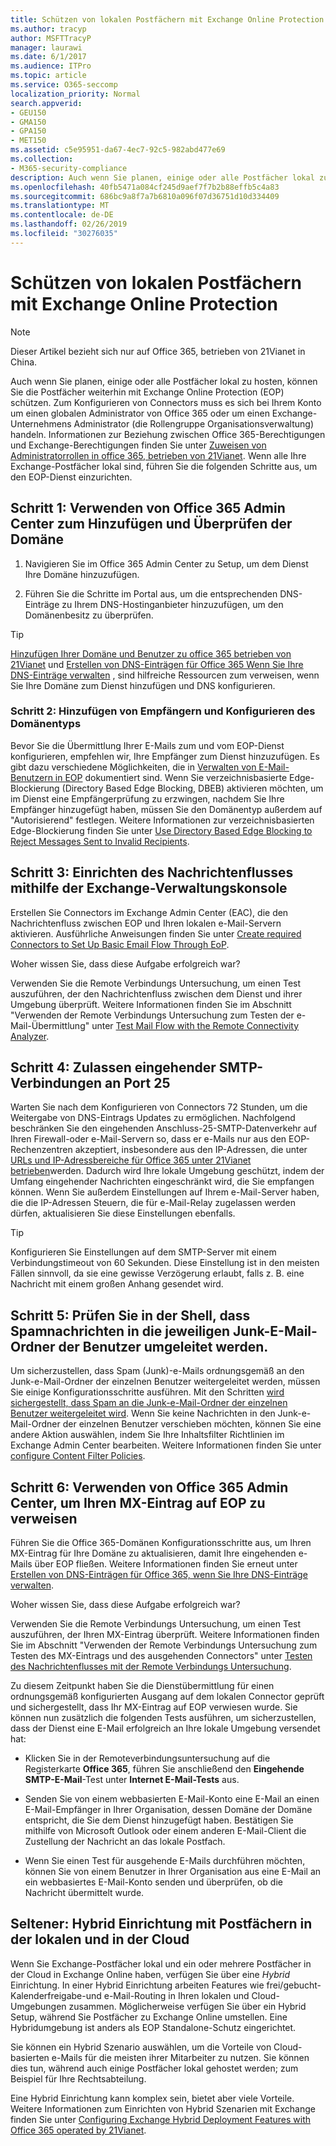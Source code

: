 ```yaml
---
title: Schützen von lokalen Postfächern mit Exchange Online Protection
ms.author: tracyp
author: MSFTTracyP
manager: laurawi
ms.date: 6/1/2017
ms.audience: ITPro
ms.topic: article
ms.service: O365-seccomp
localization_priority: Normal
search.appverid:
- GEU150
- GMA150
- GPA150
- MET150
ms.assetid: c5e95951-da67-4ec7-92c5-982abd477e69
ms.collection:
- M365-security-compliance
description: Auch wenn Sie planen, einige oder alle Postfächer lokal zu hosten, können Sie die Postfächer weiterhin mit Exchange Online Protection (EOP) schützen. Zum Konfigurieren von Connectors muss es sich bei Ihrem Konto um einen globalen Administrator von Office 365 oder um einen Exchange-Unternehmens Administrator (die Rollengruppe Organisationsverwaltung) handeln. Informationen zur Beziehung zwischen Office 365-Berechtigungen und Exchange-Berechtigungen finden Sie unter Zuweisen von Administratorrollen in Office 365, betrieben von 21Vianet. Wenn alle Ihre Exchange-Postfächer lokal sind, führen Sie die folgenden Schritte aus, um den EOP-Dienst einzurichten.
ms.openlocfilehash: 40fb5471a084cf245d9aef7f7b2b88effb5c4a83
ms.sourcegitcommit: 686bc9a8f7a7b6810a096f07d36751d10d334409
ms.translationtype: MT
ms.contentlocale: de-DE
ms.lasthandoff: 02/26/2019
ms.locfileid: "30276035"
---
```

# <a name="protect-on-premises-mailboxes-with-exchange-online-protection"></a>Schützen von lokalen Postfächern mit Exchange Online Protection

> [!NOTE]
> Dieser Artikel bezieht sich nur auf Office 365, betrieben von 21Vianet in China. 
  
Auch wenn Sie planen, einige oder alle Postfächer lokal zu hosten, können Sie die Postfächer weiterhin mit Exchange Online Protection (EOP) schützen. Zum Konfigurieren von Connectors muss es sich bei Ihrem Konto um einen globalen Administrator von Office 365 oder um einen Exchange-Unternehmens Administrator (die Rollengruppe Organisationsverwaltung) handeln. Informationen zur Beziehung zwischen Office 365-Berechtigungen und Exchange-Berechtigungen finden Sie unter [Zuweisen von Administratorrollen in office 365, betrieben von 21Vianet](https://support.office.com/article/d58b8089-cbfd-41ec-b64c-9cfcbef495ac). Wenn alle Ihre Exchange-Postfächer lokal sind, führen Sie die folgenden Schritte aus, um den EOP-Dienst einzurichten. 
  
## <a name="step-1-use-the-office-365-admin-center-to-add-and-verify-your-domain"></a>Schritt 1: Verwenden von Office 365 Admin Center zum Hinzufügen und Überprüfen der Domäne

1. Navigieren Sie im Office 365 Admin Center zu Setup, um dem Dienst Ihre Domäne hinzuzufügen.
    
2.  Führen Sie die Schritte im Portal aus, um die entsprechenden DNS-Einträge zu Ihrem DNS-Hostinganbieter hinzuzufügen, um den Domänenbesitz zu überprüfen. 
    
> [!TIP]
> [Hinzufügen Ihrer Domäne und Benutzer zu office 365 betrieben von 21Vianet](https://support.office.com/article/1cd4839b-d051-46b8-ab9b-bc7752024e78) und [Erstellen von DNS-Einträgen für Office 365 Wenn Sie Ihre DNS-Einträge verwalten](https://support.office.com/article/0669bf14-414d-4f51-8231-6b710ce7980b) , sind hilfreiche Ressourcen zum verweisen, wenn Sie Ihre Domäne zum Dienst hinzufügen und DNS konfigurieren. 
  
### <a name="step-2-add-recipients-and-configure-the-domain-type"></a>Schritt 2: Hinzufügen von Empfängern und Konfigurieren des Domänentyps

Bevor Sie die Übermittlung Ihrer E-Mails zum und vom EOP-Dienst konfigurieren, empfehlen wir, Ihre Empfänger zum Dienst hinzuzufügen. Es gibt dazu verschiedene Möglichkeiten, die in [Verwalten von E-Mail-Benutzern in EOP](https://go.microsoft.com/fwlink/?LinkId=506782) dokumentiert sind. Wenn Sie verzeichnisbasierte Edge-Blockierung (Directory Based Edge Blocking, DBEB) aktivieren möchten, um im Dienst eine Empfängerprüfung zu erzwingen, nachdem Sie Ihre Empfänger hinzugefügt haben, müssen Sie den Domänentyp außerdem auf "Autorisierend" festlegen. Weitere Informationen zur verzeichnisbasierten Edge-Blockierung finden Sie unter [Use Directory Based Edge Blocking to Reject Messages Sent to Invalid Recipients](https://go.microsoft.com/fwlink/?LinkId=506781).
  
## <a name="step-3-use-the-eac-to-set-up-mail-flow"></a>Schritt 3: Einrichten des Nachrichtenflusses mithilfe der Exchange-Verwaltungskonsole

Erstellen Sie Connectors im Exchange Admin Center (EAC), die den Nachrichtenfluss zwischen EOP und Ihren lokalen e-Mail-Servern aktivieren. Ausführliche Anweisungen finden Sie unter [Create required Connectors to Set Up Basic Email Flow Through EoP](https://go.microsoft.com/fwlink/?LinkId=506780).
  
 Woher wissen Sie, dass diese Aufgabe erfolgreich war? 
  
 Verwenden Sie die Remote Verbindungs Untersuchung, um einen Test auszuführen, der den Nachrichtenfluss zwischen dem Dienst und ihrer Umgebung überprüft. Weitere Informationen finden Sie im Abschnitt "Verwenden der Remote Verbindungs Untersuchung zum Testen der e-Mail-Übermittlung" unter [Test Mail Flow with the Remote Connectivity Analyzer](https://go.microsoft.com/fwlink/?LinkId=506784).
  
## <a name="step-4-allow-inbound-port-25-smtp-access"></a>Schritt 4: Zulassen eingehender SMTP-Verbindungen an Port 25

Warten Sie nach dem Konfigurieren von Connectors 72 Stunden, um die Weitergabe von DNS-Eintrags Updates zu ermöglichen. Nachfolgend beschränken Sie den eingehenden Anschluss-25-SMTP-Datenverkehr auf Ihren Firewall-oder e-Mail-Servern so, dass er e-Mails nur aus den EOP-Rechenzentren akzeptiert, insbesondere aus den IP-Adressen, die unter [URLs und IP-Adressbereiche für Office 365 unter 21Vianet betrieben](https://support.office.com/article/5c47c07d-f9b6-4b78-a329-bfdc1b6da7a0#__exchange_online_protection)werden. Dadurch wird Ihre lokale Umgebung geschützt, indem der Umfang eingehender Nachrichten eingeschränkt wird, die Sie empfangen können. Wenn Sie außerdem Einstellungen auf Ihrem e-Mail-Server haben, die die IP-Adressen Steuern, die für e-Mail-Relay zugelassen werden dürfen, aktualisieren Sie diese Einstellungen ebenfalls.
  
> [!TIP]
> Konfigurieren Sie Einstellungen auf dem SMTP-Server mit einem Verbindungstimeout von 60 Sekunden. Diese Einstellung ist in den meisten Fällen sinnvoll, da sie eine gewisse Verzögerung erlaubt, falls z. B. eine Nachricht mit einem großen Anhang gesendet wird. 
  
## <a name="step-5-use-the-shell-to-ensure-that-spam-is-routed-to-each-users-junk-email-folder"></a>Schritt 5: Prüfen Sie in der Shell, dass Spamnachrichten in die jeweiligen Junk-E-Mail-Ordner der Benutzer umgeleitet werden.

Um sicherzustellen, dass Spam (Junk)-e-Mails ordnungsgemäß an den Junk-e-Mail-Ordner der einzelnen Benutzer weitergeleitet werden, müssen Sie einige Konfigurationsschritte ausführen. Mit den Schritten [wird sichergestellt, dass Spam an die Junk-e-Mail-Ordner der einzelnen Benutzer weitergeleitet wird](https://go.microsoft.com/fwlink/?LinkId=506804). Wenn Sie keine Nachrichten in den Junk-e-Mail-Ordner der einzelnen Benutzer verschieben möchten, können Sie eine andere Aktion auswählen, indem Sie Ihre Inhaltsfilter Richtlinien im Exchange Admin Center bearbeiten. Weitere Informationen finden Sie unter [configure Content Filter Policies](https://go.microsoft.com/fwlink/?LinkId=506805). 
  
## <a name="step-6-use-the-office-365-admin-center-to-point-your-mx-record-to-eop"></a>Schritt 6: Verwenden von Office 365 Admin Center, um Ihren MX-Eintrag auf EOP zu verweisen

Führen Sie die Office 365-Domänen Konfigurationsschritte aus, um Ihren MX-Eintrag für Ihre Domäne zu aktualisieren, damit Ihre eingehenden e-Mails über EOP fließen. Weitere Informationen finden Sie erneut unter [Erstellen von DNS-Einträgen für Office 365, wenn Sie Ihre DNS-Einträge verwalten](https://support.office.com/article/0669bf14-414d-4f51-8231-6b710ce7980b).
  
Woher wissen Sie, dass diese Aufgabe erfolgreich war?
  
 Verwenden Sie die Remote Verbindungs Untersuchung, um einen Test auszuführen, der Ihren MX-Eintrag überprüft. Weitere Informationen finden Sie im Abschnitt "Verwenden der Remote Verbindungs Untersuchung zum Testen des MX-Eintrags und des ausgehenden Connectors" unter [Testen des Nachrichtenflusses mit der Remote Verbindungs Untersuchung](https://go.microsoft.com/fwlink/?LinkId=506784). 
  
Zu diesem Zeitpunkt haben Sie die Dienstübermittlung für einen ordnungsgemäß konfigurierten Ausgang auf dem lokalen Connector geprüft und sichergestellt, dass Ihr MX-Eintrag auf EOP verwiesen wurde. Sie können nun zusätzlich die folgenden Tests ausführen, um sicherzustellen, dass der Dienst eine E-Mail erfolgreich an Ihre lokale Umgebung versendet hat:
  
- Klicken Sie in der Remoteverbindungsuntersuchung auf die Registerkarte **Office 365**, führen Sie anschließend den **Eingehende SMTP-E-Mail**-Test unter **Internet E-Mail-Tests** aus.
    
- Senden Sie von einem webbasierten E-Mail-Konto eine E-Mail an einen E-Mail-Empfänger in Ihrer Organisation, dessen Domäne der Domäne entspricht, die Sie dem Dienst hinzugefügt haben. Bestätigen Sie mithilfe von Microsoft Outlook oder einem anderen E-Mail-Client die Zustellung der Nachricht an das lokale Postfach.
    
- Wenn Sie einen Test für ausgehende E-Mails durchführen möchten, können Sie von einem Benutzer in Ihrer Organisation aus eine E-Mail an ein webbasiertes E-Mail-Konto senden und überprüfen, ob die Nachricht übermittelt wurde.
    
## <a name="less-common-a-hybrid-setup-with-mailboxes-on-premises-and-in-the-cloud"></a>Seltener: Hybrid Einrichtung mit Postfächern in der lokalen und in der Cloud

Wenn Sie Exchange-Postfächer lokal und ein oder mehrere Postfächer in der Cloud in Exchange Online haben, verfügen Sie über eine *Hybrid* Einrichtung. In einer Hybrid Einrichtung arbeiten Features wie frei/gebucht-Kalenderfreigabe-und e-Mail-Routing in Ihren lokalen und Cloud-Umgebungen zusammen. Möglicherweise verfügen Sie über ein Hybrid Setup, während Sie Postfächer zu Exchange Online umstellen. Eine Hybridumgebung ist anders als EOP Standalone-Schutz eingerichtet. 
  
Sie können ein Hybrid Szenario auswählen, um die Vorteile von Cloud-basierten e-Mails für die meisten ihrer Mitarbeiter zu nutzen. Sie können dies tun, während auch einige Postfächer lokal gehostet werden; zum Beispiel für Ihre Rechtsabteilung. 
  
Eine Hybrid Einrichtung kann komplex sein, bietet aber viele Vorteile. Weitere Informationen zum Einrichten von Hybrid Szenarien mit Exchange finden Sie unter [Configuring Exchange Hybrid Deployment Features with Office 365 operated by 21Vianet](https://support.office.com/article/26e7cc26-c980-4cc5-a082-c333de544b6d).
  


